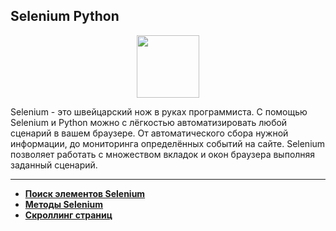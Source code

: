 ## Selenium Python

<div id="header" align="center">
  <img src="https://cdn.stepik.net/media/cache/images/courses/119495/cover_n6OcEKI/c5df5769f404ddd95baaaa756e696dec.png" width="100"/>
</div>

Selenium - это швейцарский нож в руках программиста. С помощью Selenium и Python можно с лёгкостью автоматизировать любой сценарий в вашем браузере. От автоматического сбора нужной информации, до мониторинга определённых событий на сайте. Selenium позволяет работать с множеством вкладок и окон браузера выполняя заданный сценарий.

---

- [**Поиск элементов Selenium**](https://github.com/vypiemzalyubov/qa-automation/tree/main/Selenium/Selenium%20Python/1.%20Searching%20for%20Selenium%20elements)
- [**Методы Selenium**](https://github.com/vypiemzalyubov/qa-automation/tree/main/Selenium/Selenium%20Python/2.%20Selenium%20methods)
- [**Скроллинг страниц**](https://github.com/vypiemzalyubov/qa-automation/tree/main/Selenium/Selenium%20Python/3.%20Page%20Scrolling)
